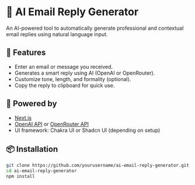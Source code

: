 # 📧 AI Email Reply Generator

An AI-powered tool to automatically generate professional and contextual email replies using natural language input.

## 🚀 Features

- Enter an email or message you received.
- Generates a smart reply using AI (OpenAI or OpenRouter).
- Customize tone, length, and formality (optional).
- Copy the reply to clipboard for quick use.

## 🧠 Powered by

- [Next.js](https://nextjs.org/)
- [OpenAI API](https://platform.openai.com/) or [OpenRouter API](https://openrouter.ai/)
- UI framework: Chakra UI or Shadcn UI (depending on setup)

## 📦 Installation

```bash
git clone https://github.com/yourusername/ai-email-reply-generator.git
cd ai-email-reply-generator
npm install

